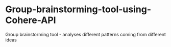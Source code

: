 # Group-brainstorming-tool-using-Cohere-API
Group brainstorming tool - analyses different patterns coming from different ideas
